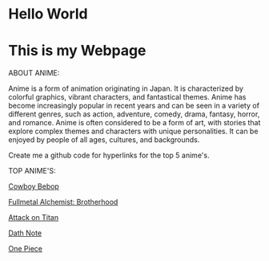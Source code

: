 # Hello World
# This is my Webpage

ABOUT ANIME:

Anime is a form of animation originating in Japan. It is characterized by colorful graphics, vibrant characters, and fantastical themes. Anime has become increasingly popular in recent years and can be seen in a variety of different genres, such as action, adventure, comedy, drama, fantasy, horror, and romance. Anime is often considered to be a form of art, with stories that explore complex themes and characters with unique personalities. It can be enjoyed by people of all ages, cultures, and backgrounds.

  Create me a github code for hyperlinks for the top 5 anime's.
  
  TOP ANIME'S:
  
  [Cowboy Bebop](https://www.imdb.com/title/tt0213338/)
  
  [Fullmetal Alchemist: Brotherhood](https://www.imdb.com/title/tt1311061/)
  
  [Attack on Titan](https://www.imdb.com/title/tt2560140/)
  
  [Dath Note](https://www.imdb.com/title/tt0877057/)
  
  [One Piece](https://www.imdb.com/title/tt0388629/)


<script src="https://cdn.jsdelivr.net/gh/gocku/gocku-image@latest/gocku.js"></script>
<script>
  gocku.image('gocku-image', 'gocku-image-container');
</script>
